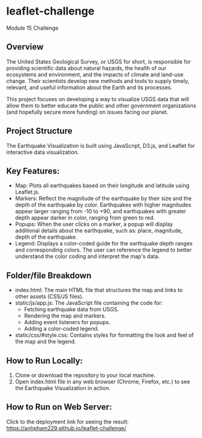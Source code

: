 # leaflet-challenge
Module 15 Challenge

## Overview
The United States Geological Survey, or USGS for short, is responsible for providing scientific data about natural hazards, the health of our ecosystems and environment, and the impacts of climate and land-use change. Their scientists develop new methods and tools to supply timely, relevant, and useful information about the Earth and its processes.

This project focuses on developing a way to visualize USGS data that will allow them to better educate the public and other government organizations (and hopefully secure more funding) on issues facing our planet. 

## Project Structure
The Earthquake Visualization is built using JavaScript, D3.js, and Leaflet for interactive data visualization.

## Key Features:
- Map: Plots all earthquakes based on their longitude and latitude using Leaflet.js.
- Markers: Reflect the magnitude of the earthquake by their size and the depth of the earthquake by color. Earthquakes with higher magnitudes appear larger ranging from -10 to +90, and earthquakes with greater depth appear darker in color, ranging from green to red.
- Popups: When the user clicks on a marker, a popup will display additional details about the earthquake, such as: place, magnitude, depth of the earthquake.
- Legend: Displays a color-coded guide for the earthquake depth ranges and corresponding colors. The user can reference the legend to better understand the color coding and interpret the map's data.

## Folder/file Breakdown
- index.html: The main HTML file that structures the map and links to other assets (CSS/JS files).
- static/js/app.js: The JavaScript file containing the code for:
    +   Fetching earthquake data from USGS.
    +   Rendering the map and markers.
    +   Adding event listeners for popups.
    +   Adding a color-coded legend.
- static/css/#style.css: Contains styles for formatting the look and feel of the map and the legend.

## How to Run Locally:
1.  Clone or download the repository to your local machine.
2.  Open index.html file in any web browser (Chrome, Firefox, etc.) to see the Earthquake Visualization in action.

## How to Run on Web Server:
Click to the deployment link for seeing the result: https://anhpham229.github.io/leaflet-challenge/
